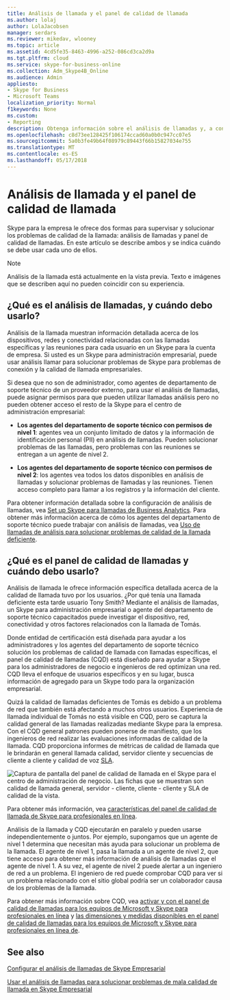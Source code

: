 ```yaml
---
title: Análisis de llamada y el panel de calidad de llamada
ms.author: lolaj
author: LolaJacobsen
manager: serdars
ms.reviewer: mikedav, wlooney
ms.topic: article
ms.assetid: 4cd5fe35-8463-4996-a252-086cd3ca2d9a
ms.tgt.pltfrm: cloud
ms.service: skype-for-business-online
ms.collection: Adm_Skype4B_Online
ms.audience: Admin
appliesto:
- Skype for Business
- Microsoft Teams
localization_priority: Normal
f1keywords: None
ms.custom:
- Reporting
description: Obtenga información sobre el análisis de llamadas y, a continuación, llame al panel de calidad y cuándo usarlos para supervisar y solucionar los problemas de calidad de la llamada de Skype para la empresa.
ms.openlocfilehash: c8d73ee128425f106174ccad60a0b0c947cc07e5
ms.sourcegitcommit: 5a0b3fe49b64f08979c89443f66b15827034e755
ms.translationtype: MT
ms.contentlocale: es-ES
ms.lasthandoff: 05/17/2018
---
```

# <a name="call-analytics-and-call-quality-dashboard"></a>Análisis de llamada y el panel de calidad de llamada

Skype para la empresa le ofrece dos formas para supervisar y solucionar los problemas de calidad de la llamada: análisis de llamadas y panel de calidad de llamadas. En este artículo se describe ambos y se indica cuándo se debe usar cada uno de ellos.
  
> [!NOTE]
> Análisis de la llamada está actualmente en la vista previa. Texto e imágenes que se describen aquí no pueden coincidir con su experiencia. 
  
## <a name="whats-call-analytics-and-when-should-i-use-it"></a>¿Qué es el análisis de llamadas, y cuándo debo usarlo?

Análisis de la llamada muestran información detallada acerca de los dispositivos, redes y conectividad relacionadas con las llamadas específicas y las reuniones para cada usuario en un Skype para la cuenta de empresa. Si usted es un Skype para administración empresarial, puede usar análisis llamar para solucionar problemas de Skype para problemas de conexión y la calidad de llamada empresariales.
  
Si desea que no son de administrador, como agentes de departamento de soporte técnico de un proveedor externo, para usar el análisis de llamadas, puede asignar permisos para que pueden utilizar llamadas análisis pero no pueden obtener acceso el resto de la Skype para el centro de administración empresarial: 
  
- **Los agentes del departamento de soporte técnico con permisos de nivel 1**: agentes vea un conjunto limitado de datos y la información de identificación personal (PII) en análisis de llamadas. Pueden solucionar problemas de las llamadas, pero problemas con las reuniones se entregan a un agente de nivel 2.
    
- **Los agentes del departamento de soporte técnico con permisos de nivel 2**: los agentes vea todos los datos disponibles en análisis de llamadas y solucionar problemas de llamadas y las reuniones. Tienen acceso completo para llamar a los registros y la información del cliente.
    
Para obtener información detallada sobre la configuración de análisis de llamadas, vea [Set up Skype para llamadas de Business Analytics](set-up-call-analytics.md). Para obtener más información acerca de cómo los agentes del departamento de soporte técnico puede trabajar con análisis de llamadas, vea [Uso de llamadas de análisis para solucionar problemas de calidad de la llamada deficiente](use-call-analytics-to-troubleshoot-poor-call-quality.md).
  
## <a name="whats-the-call-quality-dashboard-and-when-should-i-use-it"></a>¿Qué es el panel de calidad de llamadas y cuándo debo usarlo?

Análisis de llamada le ofrece información específica detallada acerca de la calidad de llamada tuvo por los usuarios. ¿Por qué tenía una llamada deficiente esta tarde usuario Tony Smith? Mediante el análisis de llamadas, un Skype para administración empresarial o agente del departamento de soporte técnico capacitados puede investigar el dispositivo, red, conectividad y otros factores relacionados con la llamada de Tomás.
  
Donde entidad de certificación está diseñada para ayudar a los administradores y los agentes del departamento de soporte técnico solución los problemas de calidad de llamada con llamadas específicas, el panel de calidad de llamadas (CQD) está diseñado para ayudar a Skype para los administradores de negocio e ingenieros de red optimizan una red. CQD lleva el enfoque de usuarios específicos y en su lugar, busca información de agregado para un Skype todo para la organización empresarial. 
  
Quizá la calidad de llamadas deficientes de Tomás es debido a un problema de red que también está afectando a muchos otros usuarios. Experiencia de llamada individual de Tomás no está visible en CQD, pero se captura la calidad general de las llamadas realizadas mediante Skype para la empresa. Con el CQD general patrones pueden ponerse de manifiesto, que los ingenieros de red realizar las evaluaciones informadas de calidad de la llamada. CQD proporciona informes de métricas de calidad de llamada que le brindarán en general llamada calidad, servidor cliente y secuencias de cliente a cliente y calidad de voz [SLA](https://go.microsoft.com/fwlink/p/?linkid=846252). 
  
![Captura de pantalla del panel de calidad de llamada en el Skype para el centro de administración de negocio. Las fichas que se muestran son calidad de llamada general, servidor - cliente, cliente - cliente y SLA de calidad de la vista.](../images/6eaccf99-8ee8-4f99-bdf2-ba1c72471cb9.png)
  
Para obtener más información, vea [características del panel de calidad de llamada de Skype para profesionales en línea](turning-on-and-using-call-quality-dashboard.md#BKMKFeaturesOfTheCQD).
  
Análisis de la llamada y CQD ejecutarán en paralelo y pueden usarse independientemente o juntos. Por ejemplo, supongamos que un agente de nivel 1 determina que necesitan más ayuda para solucionar un problema de la llamada. El agente de nivel 1, pasa la llamada a un agente de nivel 2, que tiene acceso para obtener más información de análisis de llamadas que el agente de nivel 1. A su vez, el agente de nivel 2 puede alertar a un ingeniero de red a un problema. El ingeniero de red puede comprobar CQD para ver si un problema relacionado con el sitio global podría ser un colaborador causa de los problemas de la llamada.
  
Para obtener más información sobre CQD, vea [activar y con el panel de calidad de llamadas para los equipos de Microsoft y Skype para profesionales en línea](turning-on-and-using-call-quality-dashboard.md) y [las dimensiones y medidas disponibles en el panel de calidad de llamadas para los equipos de Microsoft y Skype para profesionales en línea de](dimensions-and-measures-available-in-call-quality-dashboard.md).
  
## <a name="related-topics"></a>See also
[Configurar el análisis de llamadas de Skype Empresarial](set-up-call-analytics.md)

[Usar el análisis de llamadas para solucionar problemas de mala calidad de llamada en Skype Empresarial](use-call-analytics-to-troubleshoot-poor-call-quality.md)

  
 